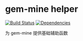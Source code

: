# gem-mine helper

[![Build Status](https://travis-ci.org/gem-mine/gem-mine-helper.svg?branch=master)](https://travis-ci.org/caolvchong/zero-immutable)
[![Dependencies](https://david-dm.org/gem-mine/gem-mine-helper/status.svg)](https://david-dm.org/caolvchong/zero-immutable)

为 gem-mine 提供基础辅助函数


